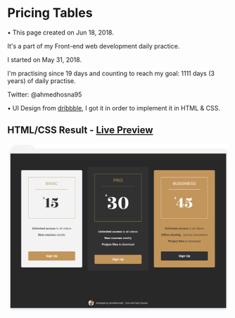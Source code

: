 # Pricing Tables

• This page created on Jun 18, 2018.

It's a part of my Front-end web development daily practice.

I started on May 31, 2018.

I'm practising since 19 days and counting to reach my goal: 1111 days (3 years) of daily practise.

Twitter: @ahmedhosna95

• UI Design from [dribbble](https://dribbble.com/shots/2404227-UI-challenge-Pricing-030), I got it in order to implement it in HTML & CSS.

## HTML/CSS Result - [Live Preview](https://goo.gl/j3dujo)

![](assets/img/frame-generic.png)
